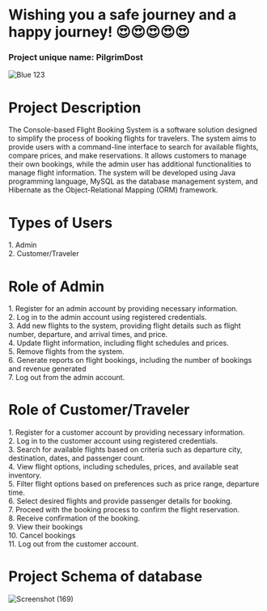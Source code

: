 # Wishing you a safe journey and a happy journey! 😍😍😍😍😍

<h3>Project unique name:  PilgrimDost</h3>









![Blue 123](https://github.com/Raushan1234567/debonair-surprise-3863/assets/115460955/e1509842-9326-48a4-ba6b-044f4fdf6004)
<h1> Project Description </h1></h1>The Console-based Flight Booking System is a software solution designed to simplify the process of booking flights for travelers. The system aims to provide users with a command-line interface to search for available flights, compare prices, and make reservations. It allows customers to manage their own bookings, while the admin user has additional functionalities to manage flight information. The system will be developed using Java programming language, MySQL as the database management system, and Hibernate as the Object-Relational Mapping (ORM) framework.

<h1>Types of Users</h1>
1. Admin  <br>
2. Customer/Traveler


<h1>Role of Admin</h1>
1. Register for an admin account by providing necessary information. <br>
2. Log in to the admin account using registered credentials.<br>
3. Add new flights to the system, providing flight details such as flight number, departure, and arrival times, and price.<br>
4. Update flight information, including flight schedules and prices.<br>
5. Remove flights from the system.<br>
6. Generate reports on flight bookings, including the number of bookings and revenue generated<br>
7. Log out from the admin account.

<h1>Role of Customer/Traveler</h1>
1. Register for a customer account by providing necessary information.<br>
2. Log in to the customer account using registered credentials.<br>
3. Search for available flights based on criteria such as departure city, destination, dates, and passenger count.<br>
4. View flight options, including schedules, prices, and available seat inventory.<br>
5. Filter flight options based on preferences such as price range, departure time.<br>
6. Select desired flights and provide passenger details for booking.<br>
7. Proceed with the booking process to confirm the flight reservation.<br>
8. Receive confirmation of the booking.<br>
9. View their bookings<br>
10. Cancel bookings<br>
11. Log out from the customer account.<br>



<h1>Project Schema of database</h1>













![Screenshot (169)](https://github.com/Raushan1234567/debonair-surprise-3863/assets/115460955/c567f146-9817-49e1-a41c-410e6b52ee31)
